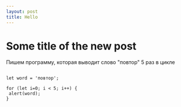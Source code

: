 ```yaml
---
layout: post
title: Hello
---
```


# Some title of the new post

Пишем программу, которая выводит слово "повтор" 5 раз в цикле

```javacript

let word = 'повтор';

for (let i=0; i < 5; i++) {
 alert(word);
}

```



